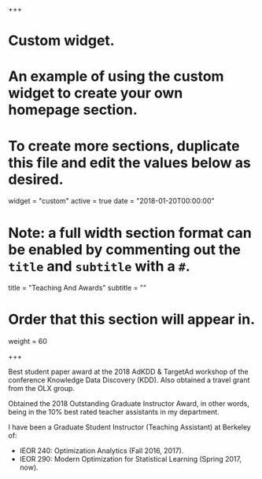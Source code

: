 +++
# Custom widget.
# An example of using the custom widget to create your own homepage section.
# To create more sections, duplicate this file and edit the values below as desired.
widget = "custom"
active = true
date = "2018-01-20T00:00:00"

# Note: a full width section format can be enabled by commenting out the `title` and `subtitle` with a `#`.
title = "Teaching And Awards"
subtitle = ""

# Order that this section will appear in.
weight = 60

+++

Best student paper award at the 2018 AdKDD & TargetAd workshop of the conference Knowledge Data Discovery (KDD). Also obtained a travel grant from the OLX group. 

Obtained the 2018 Outstanding Graduate Instructor Award, in other words, being in the 10% best rated teacher assistants in my department.

I have been a Graduate Student Instructor (Teaching Assistant) at Berkeley of:

 - IEOR 240: Optimization Analytics (Fall 2016, 2017).
 - IEOR 290: Modern Optimization for Statistical Learning (Spring 2017, now).
